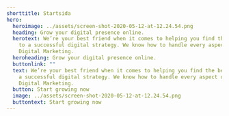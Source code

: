 ```yaml
---
shorttitle: Startsida
hero:
  heroimage: ../assets/screen-shot-2020-05-12-at-12.24.54.png
  heading: Grow your digital presence online.
  herotext: We’re your best friend when it comes to helping you find the best path
    to a successful digital strategy. We know how to handle every aspect of your
    Digital Marketing.
  heroheading: Grow your digital presence online.
  buttonlink: ""
  text: We’re your best friend when it comes to helping you find the best path to
    a successful digital strategy. We know how to handle every aspect of your
    Digital Marketing.
  button: Start growing now
  image: ../assets/screen-shot-2020-05-12-at-12.24.54.png
  buttontext: Start growing now
---
```


